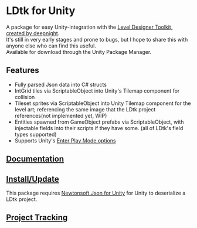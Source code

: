 # LDtk for Unity
A package for easy Unity-integration with the [Level Designer Toolkit, created by deepnight](https://github.com/deepnight/ldtk).  
It's still in very early stages and prone to bugs, but I hope to share this with anyone else who can find this useful.  
Available for download through the Unity Package Manager.  

## Features  
- Fully parsed Json data into C# structs
- IntGrid tiles via ScriptableObject into Unity's Tilemap component for collision
- Tileset sprites via ScriptableObject into Unity Tilemap component for the level art; referencing the same image that the LDtk project references(not implemented yet, WIP)
- Entities spawned from GameObject prefabs via ScriptableObject, with injectable fields into their scripts if they have some. (all of LDtk's field types supported)
- Supports Unity's [Enter Play Mode options](https://docs.unity3d.com/Manual/ConfigurableEnterPlayMode.html)  

## [Documentation](https://github.com/Cammin/LDtkUnity/blob/master/DOCUMENTATION.md)  

## [Install/Update](https://github.com/Cammin/LDtkUnity/blob/master/INSTALL.md)  
This package requires [Newtonsoft.Json for Unity](https://github.com/jilleJr/Newtonsoft.Json-for-Unity) for Unity to deserialize a LDtk project.  
 
## [Project Tracking](https://trello.com/b/YPgO5283/ldtk-for-unity)
